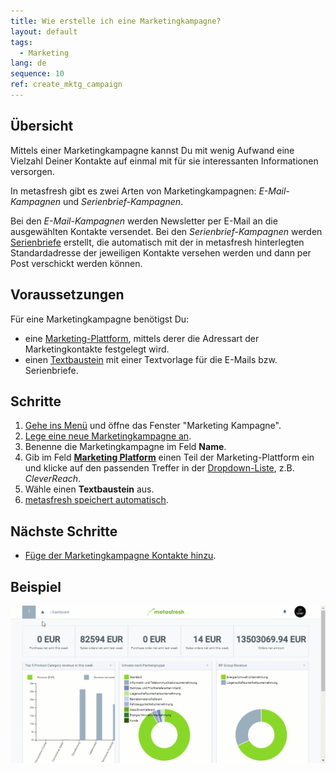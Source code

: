 ```yaml
---
title: Wie erstelle ich eine Marketingkampagne?
layout: default
tags:
  - Marketing
lang: de
sequence: 10
ref: create_mktg_campaign
---
```


## Übersicht
Mittels einer Marketingkampagne kannst Du mit wenig Aufwand eine Vielzahl Deiner Kontakte auf einmal mit für sie interessanten Informationen versorgen.

In metasfresh gibt es zwei Arten von Marketingkampagnen: *E-Mail-Kampagnen* und *Serienbrief-Kampagnen*.

Bei den *E-Mail-Kampagnen* werden Newsletter per E-Mail an die ausgewählten Kontakte versendet. Bei den *Serienbrief-Kampagnen* werden [Serienbriefe](Serienbriefe_erstellen) erstellt, die automatisch mit der in metasfresh hinterlegten Standardadresse der jeweiligen Kontakte versehen werden und dann per Post verschickt werden können.

## Voraussetzungen
Für eine Marketingkampagne benötigst Du:
- eine [Marketing-Plattform](MKTG-Plattform_erstellen), mittels derer die Adressart der Marketingkontakte festgelegt wird.
- einen [Textbaustein](Textbaustein_erstellen) mit einer Textvorlage für die E-Mails bzw. Serienbriefe.

## Schritte
1. [Gehe ins Menü](Menu) und öffne das Fenster "Marketing Kampagne".
1. [Lege eine neue Marketingkampagne an](Neuer_Datensatz_Fenster_Webui).
1. Benenne die Marketingkampagne im Feld **Name**.
1. Gib im Feld [**Marketing Platform**](MKTG-Plattform_erstellen) einen Teil der Marketing-Plattform ein und klicke auf den passenden Treffer in der [Dropdown-Liste](Liste_Keyboard_Shortcuts), z.B. *CleverReach*.
1. Wähle einen **Textbaustein** aus.
1. [metasfresh speichert automatisch](Speicheranzeige).

## Nächste Schritte
- [Füge der Marketingkampagne Kontakte hinzu](MKTG-Kampagne_Kontakte_hinzufuegen).

## Beispiel
![](assets/MKTG-Kampagne_erstellen.gif)
